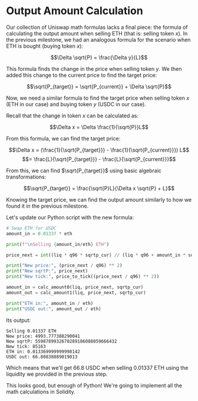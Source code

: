 # Output Amount Calculation

Our collection of Uniswap math formulas lacks a final piece: the formula of calculating the output amount when selling ETH (that is: selling token $x$). In the previous milestone, we had an analogous formula for the scenario when ETH is bought (buying token $x$):

$$\Delta \sqrt{P} = \frac{\Delta y}{L}$$

This formula finds the change in the price when selling token $y$. We then added this change to the current price to find the target price:

$$\sqrt{P_{target}} = \sqrt{P_{current}} + \Delta \sqrt{P}$$

Now, we need a similar formula to find the target price when selling token $x$ (ETH in our case) and buying token $y$ (USDC in our case).

Recall that the change in token $x$ can be calculated as:

$$\Delta x = \Delta \frac{1}{\sqrt{P}}L$$

From this formula, we can find the target price:

$$\Delta x = (\frac{1}{\sqrt{P_{target}}} - \frac{1}{\sqrt{P_{current}}}) L$$
$$= \frac{L}{\sqrt{P_{target}}} - \frac{L}{\sqrt{P_{current}}}$$

From this, we can find $\sqrt{P_{target}}$ using basic algebraic transformations:

$$\sqrt{P_{target}} = \frac{\sqrt{P}L}{\Delta x \sqrt{P} + L}$$

Knowing the target price, we can find the output amount similarly to how we found it in the previous milestone.

Let's update our Python script with the new formula:
```python
# Swap ETH for USDC
amount_in = 0.01337 * eth

print(f"\nSelling {amount_in/eth} ETH")

price_next = int((liq * q96 * sqrtp_cur) // (liq * q96 + amount_in * sqrtp_cur))

print("New price:", (price_next / q96) ** 2)
print("New sqrtP:", price_next)
print("New tick:", price_to_tick((price_next / q96) ** 2))

amount_in = calc_amount0(liq, price_next, sqrtp_cur)
amount_out = calc_amount1(liq, price_next, sqrtp_cur)

print("ETH in:", amount_in / eth)
print("USDC out:", amount_out / eth)
```

Its output:
```shell
Selling 0.01337 ETH
New price: 4993.777388290041
New sqrtP: 5598789932670289186088059666432
New tick: 85163
ETH in: 0.013369999999998142
USDC out: 66.80838889019013
```

Which means that we'll get 66.8 USDC when selling 0.01337 ETH using the liquidity we provided in the previous step.

This looks good, but enough of Python! We're going to implement all the math calculations in Solidity.